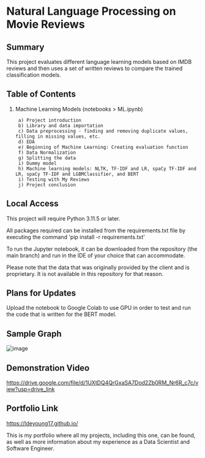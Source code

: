 # Natural Language Processing on Movie Reviews

<h2>Summary</h2>

This project evaluates different language learning models based on IMDB reviews and then uses a set of written reviews to compare the trained classification models. 

<h2>Table of Contents</h2>

1. Machine Learning Models (notebooks > ML.ipynb)
      
        a) Project introduction
        b) Library and data importation
        c) Data preprocessing - finding and removing duplicate values, filling in missing values, etc.
        d) EDA
        e) Beginning of Machine Learning: Creating evaluation function
        f) Data Normalization
        g) Splitting the data
        i) Dummy model
        h) Machine learning models: NLTK, TF-IDF and LR, spaCy TF-IDF and LR, spaCy TF-IDF and LGBMClassifier, and BERT
        i) Testing with My Reviews
        j) Project conclusion

<h2>Local Access</h2>

This project will require Python 3.11.5 or later.

All packages required can be installed from the requirements.txt file by executing the command 'pip install -r requirements.txt'

To run the Jupyter notebook, it can be downloaded from the repository (the main branch) and run in the IDE of your choice that can accommodate.

Please note that the data that was originally provided by the client and is proprietary. It is not available in this repository for that reason.

<h2>Plans for Updates</h2>

Upload the notebook to Google Colab to use GPU in order to test and run the code that is written for the BERT model.

<h2>Sample Graph</h2>

![image](https://github.com/LDeYoung17/film-junkie-union/assets/70500225/c8558281-e043-418a-8707-324986f27616)

<h2>Demonstration Video</h2>

https://drive.google.com/file/d/1UXtDQ4QrGxaSA7Dod2Zb0RM_Nr6R_c7c/view?usp=drive_link

<h2>Portfolio Link</h2>

https://ldeyoung17.github.io/

This is my portfolio where all my projects, including this one, can be found, as well as more information about my experience as a Data Scientist and Software Engineer.

